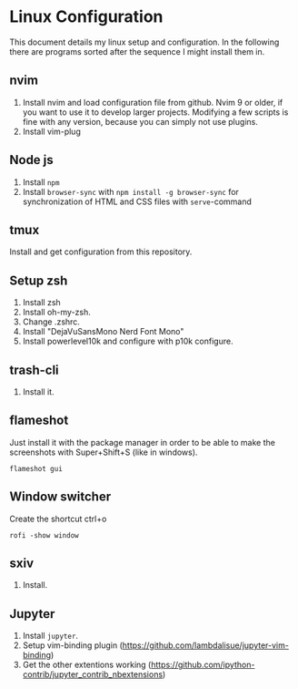 # Linux Configuration
This document details my linux setup and configuration. In 
the following there are programs sorted after the sequence
I might install them in.

## nvim
1. Install nvim and load configuration file from github. Nvim 9 or older, 
if you want to use it to develop larger projects. Modifying a few scripts is
fine with any version, because you can simply not use plugins.
2. Install vim-plug

## Node js
1. Install `npm`
2. Install `browser-sync` with `npm install -g browser-sync` for
synchronization of HTML and CSS files with `serve`-command

## tmux
Install and get configuration from this repository.

## Setup zsh
1. Install zsh
2. Install oh-my-zsh.
3. Change .zshrc.
4. Install "DejaVuSansMono Nerd Font Mono"
5. Install powerlevel10k and configure with p10k configure.

## trash-cli
1. Install it.

## flameshot
Just install it with the package manager in order to be able 
to make the screenshots with Super+Shift+S (like in windows).
```
flameshot gui
```

## Window switcher
Create the shortcut ctrl+o
```
rofi -show window
```

## sxiv
1. Install.

## Jupyter
1. Install `jupyter`.
2. Setup vim-binding plugin (https://github.com/lambdalisue/jupyter-vim-binding)
3. Get the other extentions working (https://github.com/ipython-contrib/jupyter_contrib_nbextensions)
